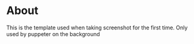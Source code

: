 # About
This is the template used when taking screenshot for the first time. Only used by puppeter on the background
